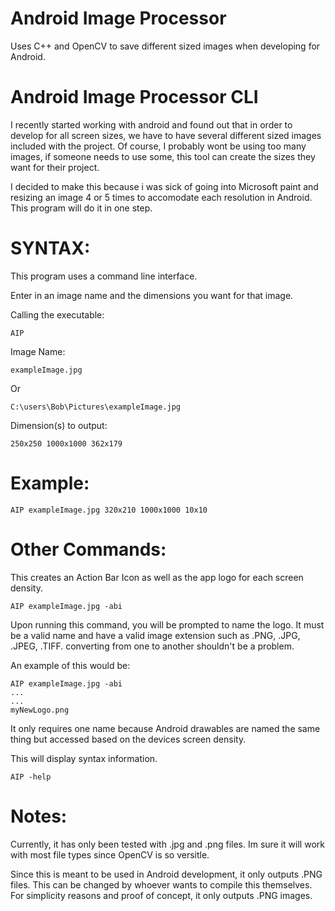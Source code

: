 Android Image Processor
=====================

Uses C++ and OpenCV to save different sized images when developing for Android.

Android Image Processor CLI
==========================
  I recently started working with android and found out that in order
  to develop for all screen sizes, we have to have several different sized
  images included with the project. Of course, I probably wont be using too many
  images, if someone needs to use some, this tool can create the sizes they want for their project.
  
  I decided to make this because i was sick of going into Microsoft paint and resizing an image 4 or 5 times to accomodate each resolution in Android. This program will do it in one step.


SYNTAX:
======
This program uses a command line interface.

Enter in an image name and the dimensions you want for that image. 

Calling the executable:

    AIP

Image Name:

    exampleImage.jpg
  Or

    C:\users\Bob\Pictures\exampleImage.jpg
    
Dimension(s) to output:

    250x250 1000x1000 362x179
    


Example:
=======

    AIP exampleImage.jpg 320x210 1000x1000 10x10 
    
Other Commands:
===============
This creates an Action Bar Icon as well as the app logo for each screen density.

    AIP exampleImage.jpg -abi
    
Upon running this command, you will be prompted to name the logo. It must be a valid name and have a valid image extension such as .PNG, .JPG, .JPEG, .TIFF. converting from one to another shouldn't be a problem.

An example of this would be:

    AIP exampleImage.jpg -abi
    ...
    ...
    myNewLogo.png
    
It only requires one name because Android drawables are named the same thing but accessed based on the devices screen density.
    
    
This will display syntax information.

    AIP -help
		
  
Notes:
======  
  Currently, it has only been tested with .jpg and .png files. Im sure it will work with most file types since OpenCV is so versitle. 
  
  Since this is meant to be used in Android development, it only outputs .PNG files. This can be changed by whoever wants to compile this themselves. For simplicity reasons and proof of concept, it only outputs .PNG images.
